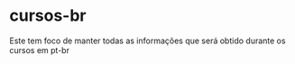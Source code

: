 # cursos-br
Este tem foco de manter todas as informações que será obtido durante os cursos em pt-br
